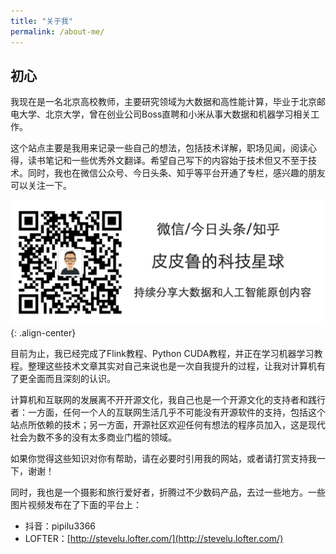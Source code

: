 ```yaml
---
title: "关于我"
permalink: /about-me/
---
```


## 初心

我现在是一名北京高校教师，主要研究领域为大数据和高性能计算，毕业于北京邮电大学、北京大学，曾在创业公司Boss直聘和小米从事大数据和机器学习相关工作。

这个站点主要是我用来记录一些自己的想法，包括技术详解，职场见闻，阅读心得，读书笔记和一些优秀外文翻译。希望自己写下的内容始于技术但又不至于技术。同时，我也在微信公众号、今日头条、知乎等平台开通了专栏，感兴趣的朋友可以关注一下。

![签名](/assets/img/签名.png){: .align-center}

目前为止，我已经完成了Flink教程、Python CUDA教程，并正在学习机器学习教程。整理这些技术文章其实对自己来说也是一次自我提升的过程，让我对计算机有了更全面而且深刻的认识。

计算机和互联网的发展离不开开源文化，我自己也是一个开源文化的支持者和践行者：一方面，任何一个人的互联网生活几乎不可能没有开源软件的支持，包括这个站点所依赖的技术；另一方面，开源社区欢迎任何有想法的程序员加入，这是现代社会为数不多的没有太多商业门槛的领域。

如果你觉得这些知识对你有帮助，请在必要时引用我的网站，或者请打赏支持我一下，谢谢！

同时，我也是一个摄影和旅行爱好者，折腾过不少数码产品，去过一些地方。一些图片视频发布在了下面的平台上：

* 抖音：pipilu3366
* LOFTER：[http://stevelu.lofter.com/](http://stevelu.lofter.com/)